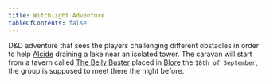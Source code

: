 ```yaml
---
title: Witchlight Adventure
tableOfContents: false
---
```


D&D adventure that sees the players challenging different obstacles in order to help [Alcide](/players/npc/alcide) draining a lake near an isolated tower. The caravan will start from a tavern called [The Belly Buster](/players/places/blore/#the-belly-buster) placed in [Blore](/players/places/blore) the `18th of September`, the group is supposed to meet there the night before.
